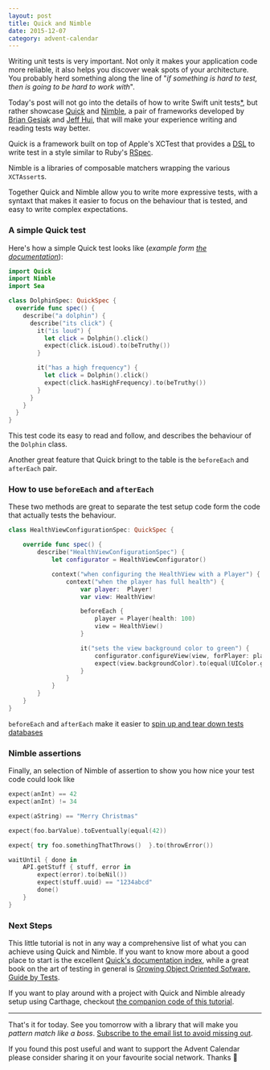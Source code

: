 ```yaml
---
layout: post
title: Quick and Nimble
date: 2015-12-07
category: advent-calendar
---
```


Writing unit tests is very important. Not only it makes your application code more reliable, it also helps you discover weak spots of your architecture. You probably herd something along the line of "_if something is hard to test, then is going to be hard to work with_".

Today's post will not go into the details of how to write Swift unit tests[*](#testing-blog), but rather showcase [Quick](https://github.com/Quick/Quick) and [Nimble](https://github.com/Quick/Nimble), a pair of frameworks developed by [Brian Gesiak](https://twitter.com/modocache) and [Jeff Hui](https://twitter.com/jeffhui), that will make your experience writing and reading tests way better.

Quick is a framework built on top of Apple's XCTest that provides a [DSL](https://en.wikipedia.org/wiki/Domain-specific_language) to write test in a style similar to Ruby's [RSpec](http://rspec.info/).

Nimble is a libraries of composable matchers wrapping the various `XCTAssert`s.

Together Quick and Nimble allow you to write more expressive tests, with a syntaxt that makes it easier to focus on the behaviour that is tested, and easy to write complex expectations.

### A simple Quick test

Here's how a simple Quick test looks like (_example form [the documentation](https://github.com/Quick/Quick/blob/master/Documentation/QuickExamplesAndGroups.md)_):

```swift
import Quick
import Nimble
import Sea

class DolphinSpec: QuickSpec {
  override func spec() {
    describe("a dolphin") {
      describe("its click") {
        it("is loud") {
          let click = Dolphin().click()
          expect(click.isLoud).to(beTruthy())
        }

        it("has a high frequency") {
          let click = Dolphin().click()
          expect(click.hasHighFrequency).to(beTruthy())
        }
      }
    }
  }
}
```

This test code its easy to read and follow, and describes the behaviour of the `Dolphin` class.

Another great feature that Quick bringt to the table is the `beforeEach` and `afterEach` pair.

### How to use `beforeEach` and `afterEach`

These two methods are great to separate the test setup code form the code that actually tests the behaviour.

```swift
class HealthViewConfigurationSpec: QuickSpec {

    override func spec() {
        describe("HealthViewConfigurationSpec") {
            let configurator = HealthViewConfigurator()

            context("when configuring the HealthView with a Player") {
                context("when the player has full health") {
                    var player:  Player!
                    var view: HealthView!

                    beforeEach {
                        player = Player(health: 100)
                        view = HealthView()
                    }

                    it("sets the view background color to green") {
                        configurator.configureView(view, forPlayer: player)
                        expect(view.backgroundColor).to(equal(UIColor.greenColor()))
                    }
                }
            }
        }
    }
}
```

`beforeEach` and `afterEach` make it easier to [spin up and tear down tests databases](http://www.mokacoding.com/blog/testing-realm-apps/)

### Nimble assertions

Finally, an selection of Nimble of assertion to show you how nice your test code could look like

```swift
expect(anInt) == 42
expect(anInt) != 34

expect(aString) == "Merry Christmas"

expect(foo.barValue).toEventually(equal(42))

expect{ try foo.somethingThatThrows()  }.to(throwError())

waitUntil { done in
	API.getStuff { stuff, error in
		expect(error).to(beNil())
		expect(stuff.uuid) == "1234abcd"
		done()
	}
}
```

### Next Steps

This little tutorial is not in any way a comprehensive list of what you can achieve using Quick and Nimble. If you want to know more about a good place to start is the excellent [Quick's documentation index](https://github.com/Quick/Quick/tree/master/Documentation#documentation), while a great book on the art of testing in general is [Growing Object Oriented Sofware, Guide by Tests](http://geni.us/2Owb
).

If you want to play around with a project with Quick and Nimble already setup using Carthage, checkout [the companion code of this tutorial](https://github.com/mokacoding/AdventCalendar2015).

---

That's it for today. See you tomorrow with a library that will make you _pattern match like a boss_. [Subscribe to the email list to avoid missing out](http://theiostimes.com/advent-calendar-subscribe).

If you found this post useful and want to support the Advent Calendar please consider sharing it on your favourite social network. Thanks 🎅


